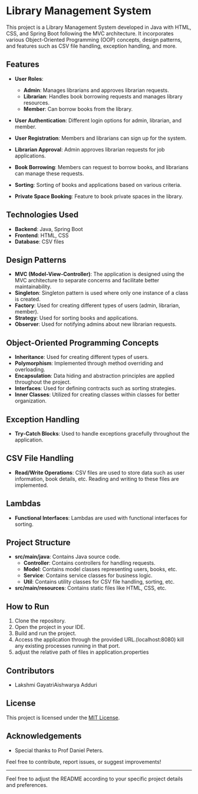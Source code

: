 # Library Management System

This project is a Library Management System developed in Java with HTML, CSS, and Spring Boot following the MVC architecture. It incorporates various Object-Oriented Programming (OOP) concepts, design patterns, and features such as CSV file handling, exception handling, and more.

## Features

- **User Roles**: 
    - **Admin**: Manages librarians and approves librarian requests.
    - **Librarian**: Handles book borrowing requests and manages library resources.
    - **Member**: Can borrow books from the library.

- **User Authentication**: Different login options for admin, librarian, and member.

- **User Registration**: Members and librarians can sign up for the system.

- **Librarian Approval**: Admin approves librarian requests for job applications.

- **Book Borrowing**: Members can request to borrow books, and librarians can manage these requests.

- **Sorting**: Sorting of books and applications based on various criteria.

- **Private Space Booking**: Feature to book private spaces in the library.

## Technologies Used

- **Backend**: Java, Spring Boot
- **Frontend**: HTML, CSS
- **Database**: CSV files

## Design Patterns

- **MVC (Model-View-Controller)**: The application is designed using the MVC architecture to separate concerns and facilitate better maintainability.
- **Singleton**: Singleton pattern is used where only one instance of a class is created.
- **Factory**: Used for creating different types of users (admin, librarian, member).
- **Strategy**: Used for sorting books and applications.
- **Observer**: Used for notifying admins about new librarian requests.

## Object-Oriented Programming Concepts

- **Inheritance**: Used for creating different types of users.
- **Polymorphism**: Implemented through method overriding and overloading.
- **Encapsulation**: Data hiding and abstraction principles are applied throughout the project.
- **Interfaces**: Used for defining contracts such as sorting strategies.
- **Inner Classes**: Utilized for creating classes within classes for better organization.

## Exception Handling

- **Try-Catch Blocks**: Used to handle exceptions gracefully throughout the application.

## CSV File Handling

- **Read/Write Operations**: CSV files are used to store data such as user information, book details, etc. Reading and writing to these files are implemented.

## Lambdas

- **Functional Interfaces**: Lambdas are used with functional interfaces for sorting.

## Project Structure

- **src/main/java**: Contains Java source code.
    - **Controller**: Contains controllers for handling requests.
    - **Model**: Contains model classes representing users, books, etc.
    - **Service**: Contains service classes for business logic.
    - **Util**: Contains utility classes for CSV file handling, sorting, etc.
- **src/main/resources**: Contains static files like HTML, CSS, etc.

## How to Run

1. Clone the repository.
2. Open the project in your IDE.
3. Build and run the project.
4. Access the application through the provided URL.(localhost:8080) kill any existing processes running in that port. 
5. adjust the relative path of files in application.properties

## Contributors

- Lakshmi GayatriAishwarya Adduri

## License

This project is licensed under the [MIT License](LICENSE).

## Acknowledgements

- Special thanks to Prof Daniel Peters.

Feel free to contribute, report issues, or suggest improvements!

---

Feel free to adjust the README according to your specific project details and preferences.